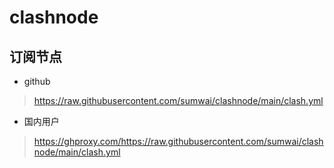 # clashnode


## 订阅节点

- github

> https://raw.githubusercontent.com/sumwai/clashnode/main/clash.yml

- 国内用户

> https://ghproxy.com/https://raw.githubusercontent.com/sumwai/clashnode/main/clash.yml